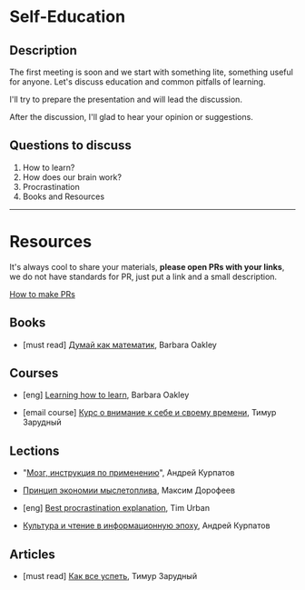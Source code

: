 # Self-Education

## Description

The first meeting is soon and we start with something lite, something useful for anyone. Let's discuss education and common pitfalls of learning.

I'll try to prepare the presentation and will lead the discussion. 

After the discussion, I'll glad to hear your opinion or suggestions.


## Questions to discuss
1. How to learn?
2. How does our brain work?
3. Procrastination
3. Books and Resources

---

# Resources

It's always cool to share your materials, **please open PRs with your links**, we do not have standards for PR, just put a link and a small description.

[How to make PRs](https://help.github.com/articles/creating-a-pull-request/)

## Books

* [must read] [Думай как математик](https://www.ozon.ru/context/detail/id/33253422/), Barbara Oakley


## Courses

* [eng] [Learning how to learn](https://ru.coursera.org/learn/learning-how-to-learn), Barbara Oakley

* [email course] [Курс о внимание к себе и своему времени](http://www.niceandeasy.me/daily/course01-invitation#), Тимур Зарудный


## Lections

* "[Мозг, инструкция по применению](https://www.youtube.com/watch?v=953uZgYNj9g)", Андрей Курпатов

* [Принцип экономии мыслетоплива](https://www.youtube.com/watch?v=fWR5SFhBUWc), Максим Дорофеев

* [eng] [Best procrastination explanation](https://waitbutwhy.com/2016/03/my-ted-talk.html),  Tim Urban

* [Культура и чтение в информационную эпоху](https://youtu.be/NVGLafSaKmk), Андрей Курпатов

## Articles

* [must read] [Как все успеть](http://www.niceandeasy.me/daily/how-to-succeed), Тимур Зарудный
